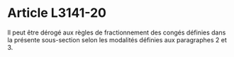 # Article L3141-20

Il peut être dérogé aux règles de fractionnement des congés définies dans la présente sous-section selon les modalités définies aux paragraphes 2 et 3.
